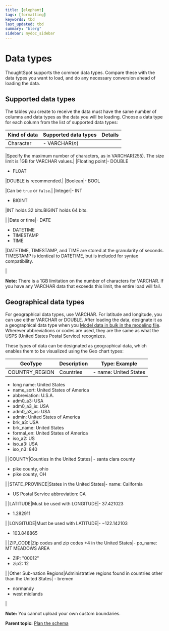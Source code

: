 ```yaml
---
title: [elephant]
tags: [formatting]
keywords: tbd
last_updated: tbd
summary: "blerg"
sidebar: mydoc_sidebar
---
```

# Data types

ThoughtSpot supports the common data types. Compare these with the data types you want to load, and do any necessary conversion ahead of loading the data.

## Supported data types

The tables you create to receive the data must have the same number of columns and data types as the data you will be loading. Choose a data type for each column from the list of supported data types:

|Kind of data|Supported data types|Details|
|------------|--------------------|-------|
|Character|-   VARCHAR\(*n*\)

|Specify the maximum number of characters, as in VARCHAR\(255\). The size limit is 1GB for VARCHAR values.|
|Floating point|-   DOUBLE
-   FLOAT

|DOUBLE is recommended.|
|Boolean|-   BOOL

|Can be `true` or `false`.|
|Integer|-   INT
-   BIGINT

|INT holds 32 bits.BIGINT holds 64 bits.

|
|Date or time|-   DATE
-   DATETIME
-   TIMESTAMP
-   TIME

|DATETIME, TIMESTAMP, and TIME are stored at the granularity of seconds. TIMESTAMP is identical to DATETIME, but is included for syntax compatibility.

|

**Note:** There is a 1GB limitation on the number of characters for VARCHAR. If you have any VARCHAR data that exceeds this limit, the entire load will fail.

## Geographical data types

For geographical data types, use VARCHAR. For latitude and longitude, you can use either VARCHAR or DOUBLE. After loading the data, designate it as a geographical data type when you [Model data in bulk in the modeling file](../data_modeling/edit_model_file.html#). Wherever abbreviations or codes are used, they are the same as what the USPS \(United States Postal Service\) recognizes.

These types of data can be designated as geographical data, which enables them to be visualized using the Geo chart types:

|GeoType|Description|Type: Example|
|-------|-----------|-------------|
|COUNTRY\_REGION|Countries|-   name: United States
-   long name: United States
-   name\_sort: United States of America
-   abbreviation: U.S.A.
-   adm0\_a3: USA
-   adm0\_a3\_is: USA
-   adm0\_a3\_us: USA
-   admin: United States of America
-   brk\_a3: USA
-   brk\_name: United States
-   formal\_en: United States of America
-   iso\_a2: US
-   iso\_a3: USA
-   iso\_n3: 840

|
|COUNTY|Counties in the United States| -   santa clara county
-   pike county, ohio
-   pike county, OH

 |
|STATE\_PROVINCE|States in the United States|-   name: California
-   US Postal Service abbreviation: CA

|
|LATITUDE|Must be used with LONGITUDE|-   37.421023
-   1.282911

|
|LONGITUDE|Must be used with LATITUDE|-   −122.142103
-   103.848865

|
|ZIP\_CODE|Zip codes and zip codes +4 in the United States|-   po\_name: MT MEADOWS AREA
-   ZIP: "00012"
-   zip2: 12

|
|Other Sub-nation Regions|Administrative regions found in countries other than the United States| -   bremen
-   normandy
-   west midlands

 |

**Note:** You cannot upload your own custom boundaries.

**Parent topic:** [Plan the schema](../../admin/loading/plan_schema.html)


